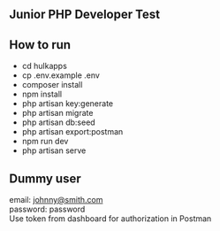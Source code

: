 ## Junior PHP Developer Test
## How to run
 - cd hulkapps
 - cp .env.example .env
 - composer install
 - npm install
 - php artisan key:generate
 - php artisan migrate
 - php artisan db:seed
 - php artisan export:postman
 - npm run dev
 - php artisan serve

## Dummy user
email: johnny@smith.com
<br/>
password: password
<br/>
Use token from dashboard for authorization in Postman
